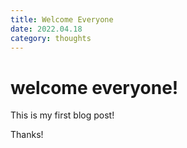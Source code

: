 ```yaml
---
title: Welcome Everyone
date: 2022.04.18
category: thoughts
---
```


# welcome everyone!

This is my first blog post!

Thanks!
